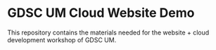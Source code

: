 # GDSC UM Cloud Website Demo
This repository contains the materials needed for the website + cloud development workshop of GDSC UM.
